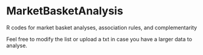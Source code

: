 # MarketBasketAnalysis
R codes for market basket analyses, association rules, and complementarity

Feel free to modify the list or upload a txt in case you have a larger data to analyse.
